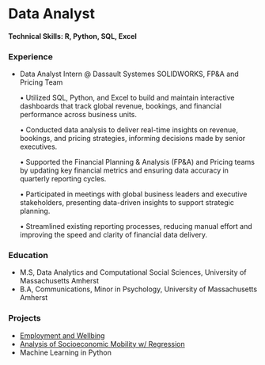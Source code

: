 # Data Analyst

#### Technical Skills: R, Python, SQL, Excel

### Experience
- Data Analyst Intern @ Dassault Systemes SOLIDWORKS, FP&A and Pricing Team
  
  •	Utilized SQL, Python, and Excel to build and maintain interactive dashboards that track global revenue, bookings, and financial performance across business units.

  •	Conducted data analysis to deliver real-time insights on revenue, bookings, and pricing strategies, informing decisions made by senior executives.

  •	Supported the Financial Planning & Analysis (FP&A) and Pricing teams by updating key financial metrics and ensuring data accuracy in quarterly reporting cycles.

  •	Participated in meetings with global business leaders and executive stakeholders, presenting data-driven insights to support strategic planning.

  •	Streamlined existing reporting processes, reducing manual effort and improving the speed and clarity of financial data delivery.

### Education
- M.S, Data Analytics and Computational Social Sciences, University of Massachusetts Amherst
- B.A, Communications, Minor in Psychology, University of Massachusetts Amherst 

### Projects
- [Employment and Wellbing](EmploymentWellbeing.pdf)
- [Analysis of Socioeconomic Mobility w/ Regression](https://github.com/sophie-ryan/Portfolio/blob/888ee2b076f5f906b0d70bbb3c3a4dcb2712a55a/Analysis%20of%20Socioeconomic%20Mobility.pdf)
- Machine Learning in Python
